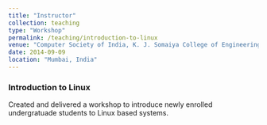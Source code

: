 ```yaml
---
title: "Instructor"
collection: teaching
type: "Workshop"
permalink: /teaching/introduction-to-linux
venue: "Computer Society of India, K. J. Somaiya College of Engineering Chapter "
date: 2014-09-09
location: "Mumbai, India"
---
```


### Introduction to Linux

Created and delivered a workshop to introduce newly enrolled undergratuade students to Linux based systems.